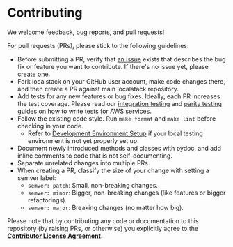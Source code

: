 # Contributing

We welcome feedback, bug reports, and pull requests!

For pull requests (PRs), please stick to the following guidelines:

* Before submitting a PR, verify that [an issue](https://github.com/localstack/localstack/issues) exists that describes the bug fix or feature you want to contribute. If there's no issue yet, please [create one](https://github.com/localstack/localstack/issues/new/choose).
* Fork localstack on your GitHub user account, make code changes there, and then create a PR against main localstack repository.
* Add tests for any new features or bug fixes. Ideally, each PR increases the test coverage. Please read our [integration testing](https://docs.localstack.cloud/contributing/integration-tests/) and [parity testing](https://docs.localstack.cloud/contributing/parity-testing/) guides on how to write tests for AWS services.
* Follow the existing code style. Run `make format` and `make lint` before checking in your code.
  * Refer to [Development Environment Setup](https://docs.localstack.cloud/contributing/development-environment-setup/) if your local testing environment is not yet properly set up.
* Document newly introduced methods and classes with pydoc, and add inline comments to code that is not self-documenting.
* Separate unrelated changes into multiple PRs.
* When creating a PR, classify the size of your change with setting a semver label:
  * `semver: patch`: Small, non-breaking changes.
  * `semver: minor`: Bigger, non-breaking changes (like features or bigger refactorings).
  * `semver: major`: Breaking changes (no matter how big).

Please note that by contributing any code or documentation to this repository (by raising PRs, or otherwise) you explicitly agree to the [**Contributor License Agreement**](.github/CLA.md).
